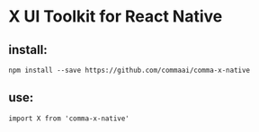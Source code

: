 # X UI Toolkit for React Native

## install:
`npm install --save https://github.com/commaai/comma-x-native`

## use:
`import X from 'comma-x-native'`